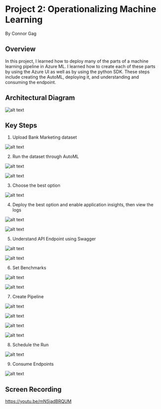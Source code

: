 # Project 2: Operationalizing Machine Learning

By Connor Gag

## Overview
In this project, I learned how to deploy many of the parts of a machine learning pipeline in Azure ML. I learned how to create each of these parts by using the Azure UI as well as by using the python SDK. These steps include creating the AutoML, deploying it, and understanding and consuming the endpoint.

## Architectural Diagram
![alt text](https://github.com/connorgag/Udacity_MLE/blob/main/Project_Two/Architectural%20Diagram_%20Operationalizing%20Machine%20Learning%20.jpg?raw=true)

## Key Steps
1. Upload Bank Marketing dataset

![alt text](https://github.com/connorgag/Udacity_MLE/blob/main/Project_Two/Screenshots/bank_dataset_screenshot.png?raw=true)

2. Run the dataset through AutoML
   
![alt text](https://github.com/connorgag/Udacity_MLE/blob/main/Project_Two/Screenshots/Completed_Screenshot.png?raw=true)

![alt text](https://github.com/connorgag/Udacity_MLE/blob/main/Project_Two/Screenshots/Bank_and_AutoML_Screenshot.png?raw=true)

3. Choose the best option

![alt text](https://github.com/connorgag/Udacity_MLE/blob/main/Project_Two/Screenshots/Best_Model_Screenshot.png?raw=true)

4. Deploy the best option and enable application insights, then view the logs

![alt text](https://github.com/connorgag/Udacity_MLE/blob/main/Project_Two/Screenshots/App_Insights_Screenshot.png?raw=true)

![alt text](https://github.com/connorgag/Udacity_MLE/blob/main/Project_Two/Screenshots/logs_py_output_screenshot.png?raw=true)

5. Understand API Endpoint using Swagger

![alt text](https://github.com/connorgag/Udacity_MLE/blob/main/Project_Two/Screenshots/Swagger_Screenshot.png?raw=true)

![alt text](https://github.com/connorgag/Udacity_MLE/blob/main/Project_Two/Screenshots/Swagger_Screenshot_2.png?raw=true)

6. Set Benchmarks 

![alt text](https://github.com/connorgag/Udacity_MLE/blob/main/Project_Two/Screenshots/Benchmark_Screenshot_1.png?raw=true)

![alt text](https://github.com/connorgag/Udacity_MLE/blob/main/Project_Two/Screenshots/Benchmark_Screenshot_2.png?raw=true)

7. Create Pipeline

![alt text](https://github.com/connorgag/Udacity_MLE/blob/main/Project_Two/Screenshots/RunDetails_Screenshot.png?raw=true)

![alt text](https://github.com/connorgag/Udacity_MLE/blob/main/Project_Two/Screenshots/Pipeline_Section_Screenshot.png?raw=true)

![alt text](https://github.com/connorgag/Udacity_MLE/blob/main/Project_Two/Screenshots/Completed_Pipeline_Screenshot.png?raw=true)

![alt text](https://github.com/connorgag/Udacity_MLE/blob/main/Project_Two/Screenshots/Published_Pipeline_Overview_Screenshot.png?raw=true)

8. Schedule the Run

![alt text](https://github.com/connorgag/Udacity_MLE/blob/main/Project_Two/Screenshots/Scheduled_Run_Screenshot.png?raw=true)

9. Consume Endpoints

![alt text](https://github.com/connorgag/Udacity_MLE/blob/main/Project_Two/Screenshots/endpoint_output.png?raw=true)




## Screen Recording
https://youtu.be/mNSjadBRQUM
